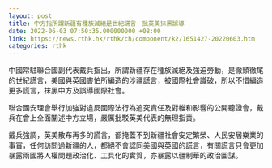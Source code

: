 ```yaml
---
layout: post
title: 中方指所謂新疆有種族滅絕是世紀謊言　批英美抹黑誤導
date: 2022-06-03 07:50:35.000000000 +08:00
link: https://news.rthk.hk/rthk/ch/component/k2/1651427-20220603.htm
categories: rthk
---
```


中國常駐聯合國副代表戴兵指出，所謂新疆存在種族滅絕及強迫勞動，是徹頭徹尾的世紀謊言，美國與英國害怕所編造的涉疆謊言，被國際社會識破，所以不惜編造更多謊言，抹黑中方及誤導國際社會。

聯合國安理會舉行加強對違反國際法行為追究責任及對維和影響的公開聽證會，戴兵在會上全面闡述中方立場，嚴厲批駁英美代表的無理指責。 

戴兵強調，英美散布再多的謊言，都掩蓋不到新疆社會安定繁榮、人民安居樂業的事實，任何訪問過新疆的人，都絕不會認同美國與英國的謊言，有關謊言只會更加暴露兩國將人權問題政治化、工具化的實質，亦暴露以疆制華的政治圖謀。
